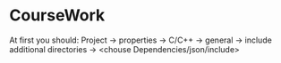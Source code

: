 # CourseWork


At first you should:
  Project -> properties -> C/C++ -> general -> include additional directories -> <chouse Dependencies/json/include>

